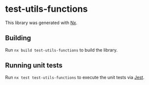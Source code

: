 # test-utils-functions

This library was generated with [Nx](https://nx.dev).

## Building

Run `nx build test-utils-functions` to build the library.

## Running unit tests

Run `nx test test-utils-functions` to execute the unit tests via [Jest](https://jestjs.io).
